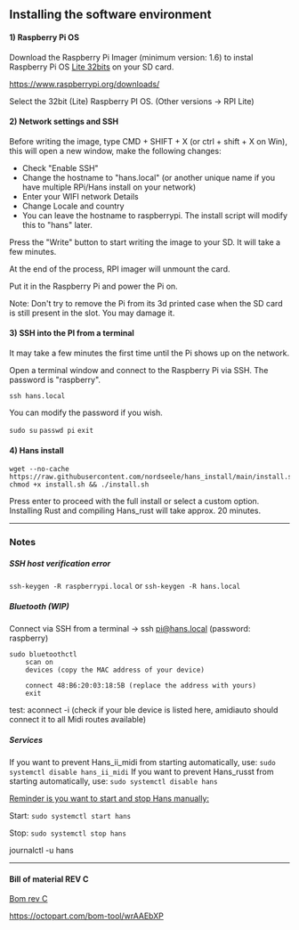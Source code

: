 ## Installing the software environment 

#### 1) Raspberry Pi OS

Download the Raspberry Pi Imager (minimum version: 1.6) to instal Raspberry Pi OS <u>Lite 32bits</u> on your SD card.

https://www.raspberrypi.org/downloads/

Select the 32bit (Lite) Raspberry PI OS. (Other versions -> RPI Lite)

#### 2) Network settings and SSH

Before writing the image, type CMD + SHIFT + X (or ctrl + shift + X on Win), this will open a new window, make the following changes:

- Check "Enable SSH" 
- Change the hostname to "hans.local" (or another unique name if you have multiple RPi/Hans install on your network)
- Enter your WIFI network Details
- Change Locale and country
- You can leave the hostname to raspberrypi. The install script will modify this to "hans" later. 

Press the "Write" button to start writing the image to your SD. It will take a few minutes.

At the end of the process, RPI imager will unmount the card. 

Put it in the Raspberry Pi and power the Pi on. 

Note: Don't try to remove the Pi from its 3d printed case when the SD card is still present in the slot. You may damage it.

#### 3) SSH into the PI from a terminal

It may take a few minutes the first time until the Pi shows up on the network.

Open a terminal window and connect to the Raspberry Pi via SSH. The password is "raspberry".

```shell
ssh hans.local 
```
You can modify the password if you wish.

`sudo su`
`passwd pi`
`exit`

#### 4) Hans install

```shell
wget --no-cache https://raw.githubusercontent.com/nordseele/hans_install/main/install.sh
chmod +x install.sh && ./install.sh
```

Press enter to proceed with the full install or select a custom option. Installing Rust and compiling Hans_rust will take approx. 20 minutes.


___

### Notes

##### SSH host verification error

`ssh-keygen -R raspberrypi.local` or `ssh-keygen -R hans.local`

##### Bluetooth (WIP)

Connect via SSH from a terminal -> ssh pi@hans.local (password: raspberry)
```
sudo bluetoothctl
 	scan on 
	devices (copy the MAC address of your device)

	connect 48:B6:20:03:18:5B (replace the address with yours)
    exit
```

test: aconnect -i (check if your ble device is listed here, amidiauto should connect it to all Midi routes available)

##### Services

If you want to prevent Hans_ii_midi from starting automatically, use: `sudo systemctl disable hans_ii_midi` 
If you want to prevent Hans_russt from starting automatically, use: `sudo systemctl disable hans` 

<u>Reminder is you want to start and stop Hans manually:</u>

Start: `sudo systemctl start hans`

Stop: `sudo systemctl stop hans`

journalctl -u hans 

____ 


#### Bill of material REV C

[Bom rev C](bom_revC.md)

https://octopart.com/bom-tool/wrAAEbXP

